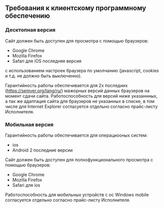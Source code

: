 ## Требования к клиентскому программному обеспечению
### Десктопная версия
Сайт должен быть доступен для просмотра с помощью браузеров:
* Google Chrome
* Mozilla Firefox
* Safari для iOS последняя версия

с использованием настроек браузера по умолчанию (javascript, cookies и т.д. не должно быть выключенно).

Гарантийность работы обеспечивается для 2х последних (https://semver.org/lang/ru/) мажорных версий данных браузеров на момент сдачи сайта.
Работоспособность для версий ниже указаннных, а так же адаптация сайта для браузеров не указанных в списке, в том числе для Internet Explorer согласуется отдельно согласно прайс-листу Исполнителя.

### Мобильная версия
Гарантийность работы обеспечивается для операциооных систем:
- ios
- Android 2 последние версии

Сайт должен быть доступен для полнофункционального просмотра с помощью браузеров:
* Google Chrome
* Mozilla Firefox
* Safari для ios

Работоспособность для мобильных устройств с ос Windows mobile согласуется отдельно согласно прайс-листу Исполнителя.
